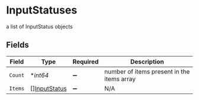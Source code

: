 # InputStatuses

a list of InputStatus objects


## Fields

| Field                                               | Type                                                | Required                                            | Description                                         |
| --------------------------------------------------- | --------------------------------------------------- | --------------------------------------------------- | --------------------------------------------------- |
| `Count`                                             | **int64*                                            | :heavy_minus_sign:                                  | number of items present in the items array          |
| `Items`                                             | [][InputStatus](../../models/shared/inputstatus.md) | :heavy_minus_sign:                                  | N/A                                                 |